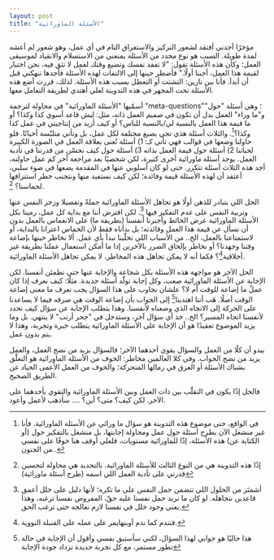 ```yaml
---
layout: post
title: "الأسئلة الماورائية"
---
```


مؤخرًا أجدني أفتقد لشعور التركيز والاستغراق التام في أي عمل، وهو شعور لم أعشه لمدة طويلة. السبب هو نوع محدد من الأسئلة يمنعني من الاستسلام والانقياد لموسيقى العمل؛ وكأن هذه الأسئلة تقول: "لا تفقد نفسك وتضيع وقتك لعمل لا تثق فيه، نحن اختبار لقيمة هذا العمل، أجبنا أولًا." فأضطر حينها إلى الالتفات لهذه الأسئلة فأجدها تنهكني قبل أن أبدأ. فأنا بين نارين: التشتت أو التعطل بسبب هذه الأسئلة. لذلك، قررت أضع هذه الأسئلة تحت المجهر في هذه التدوينة لعلي أهتدي لطريقة التعامل معها. 

أسمّيها "الأسئلة الماورائية" في محاولة لترجمة "meta-questions"؛ وهي أسئلة "حول" و"ما وراء" العمل بدل أن تكون في صميم العمل ذاته، مثل: ليش قاعد أسوي كذا وكذا؟ أو ما قيمة هذا العمل بالنسبة لي/بالنسبة للناس؟ أو كيف أزيد من إنتاجيتي في عمل كذا وكذا؟[^1]. والثلاث أسئلة هذي تجي بصيغ مختلفة لكل عمل، بل وتأتي متلبّسة أحيانًا. فلو حاولنا وضعها في قوالب فهي تأتي كـ: 1) أسئلة تُعنى بعلاقة العمل في الصورة الكبيرة لحياتنا 2) أسئلة حول قيمة العمل بذاته 3) أسئلة حول كيف نحسّن من قدرتنا في تأدية العمل. يوجد أسئلة ماورائية أخرى كثيرة، لكن شخصيًا بعد مراجعة آخر كم عمل حاولته، أجد هذه الثلاث أسئلة تتكرر. حتى لو كان أسلوبي عنها في المقدمة يضعها في ضوء سلبي، أعتقد أن لهذه الأسئلة قيمة وفائدة؛ لكن كيف نستفيد منها ونتجنب خطر استنزافها لحماسنا؟ [^2].

الحل اللي يتبادر للذهن أولًا هو تجاهل الأسئلة الماورائية جملةً وتفصيلا وزجر النفس عنها وتربية النفس على عدم التفكير فيها [^3]. لكن افترض أننا مع بداية كل عمل، رمينا بكل الأسئلة الماورائية عرض الحائط وأجبرنا أنفسنا (بطريقة ما) على الانغماس بالعمل بدون أن نسأل عن قيمة هذا العمل وفائدته؛ بل بدأناه فقط لأن الحماس اعترانا بالبداية، أو لاستمتاعنا بالعمل، الخ.. من الأسباب اللي تخلّينا نبدأ بأي عمل. ألا نخاطر حينها بإضاعة وقتنا وجهدنا؟ أو نخاطر بإلحاق الضرر بالآخرين إذا ما أمكن استعمال عملنا بطريقة غير أخلاقية[^4]؟ فكما أنه لا يمكن تجاهل هذه المخاطر، لا يمكن تجاهل الأسئلة الماورائية.

الحل الآخر هو مواجهة هذه الأسئلة بكل شجاعة والإجابة عنها حتى تطمئن أنفسنا. لكن الإجابة عن الأسئلة الماورائية صعب، وكل إجابة تولّد أسئلة جديدة. مثلًا: كيف نعرف إذا كان عملٌ ما إضاعة للوقت أم لا؟ علشان نجاوب على هذا السؤال يجب نعرف ما معنى إضاعة الوقت أصلًا. هَب أننا اهتدينا[^5] إلى الجواب بأن إضاعة الوقت هي صرفه فيما لا يساعدنا على الحركة إلى الاتجاه الذي وضعناه لأنفسنا. وهذا يتطلب الإجابة عن سؤال كيف نحدد لأنفسنا اتجاه المسير؟ الخ.. خذ أي سؤال آخر، وستدخل في "جحر أرنب" لا ينتهي. بل وما يزيد الموضوع تعقيدًا هو أن الإجابة على الأسئلة الماورائية يتطلب خبرة وتجربة، وهذا لا يتم بدون عمل. 

يبدو أن كلًا من العمل والسؤال يقوي أحدهما الآخر؛ فالسؤال يزيد من نضج العمل، والعمل يزيد من نضج الجواب. وفي كلا العالمين مخاطر: الخوف من الأسئلة الماورائية هو التعلّق بشباك الأسئلة أو الغرق في رمالها المتحركة؛ والخوف من العمل الأعمى الحياد عن الطريق الصحيح. 

فالحل إذًا يكون في التقلّب بين ذات العمل وبين الأسئلة الماورائية والتقوي بأحدهما على الآخر. لكن كيف؟ متى؟ أين؟ .... سأذهب لأعمل وأعود.

[^1]: في الواقع، حتى موضوع هذه التدوينة هو سؤال ما ورائي عن الأسئلة الماورائية. فأنا غير منشغل الآن بطرح أسئلة حول عمل ومحاولة إجابتها، بل منشغل بالتفكير حول (أو الكتابة عن) هذه الأسئلة، إذًا للماورائية مستويات، فلعلي أوقف هنا خوفًا على نفسي من الجنون..
[^2]: إذًا هذه التدوينة هي من النوع الثالث للأسئلة الماورائية. بالتحديد هي محاولة لتحسين قدرتي على تأدية العمل اللي اسمه (طرح أسئلة ماورائية)
[^3]: أشمئز من الحلول اللي تتضمن حمل النفس على ما تكره؛ لأنها دليل على خلل أعمق قاعدين نتجاهله. لو كان ما نريد حمل نفسنا عليه حقّ، المفروض نفسنا ترغبه، وهذا يعني وجود خلل في نفسنا لازم نعالجه حتى ترغب الحق. 
[^4]: فنندم كما ندم أوبنهايمر على عمله على القنبلة النووية.
[^5]: هذا حاليًا هو جوابي لهذا السؤال، لكني سأستبق نفسي وأقول أن الإجابة في حالة تطور مستمر، مع كل تجربة جديدة تزداد جودة الإجابة